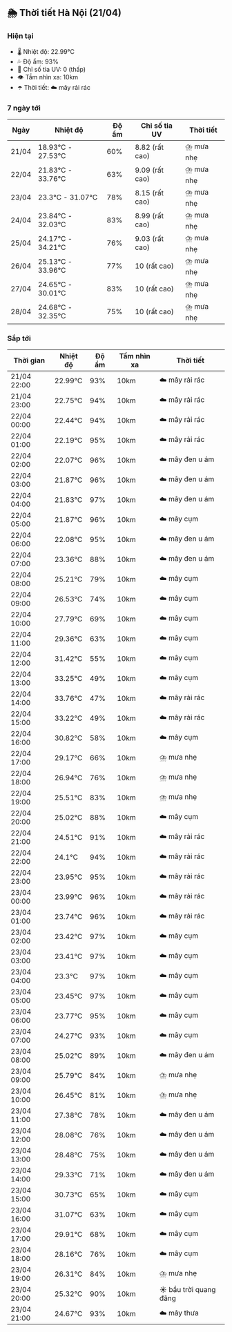 ## 🌦️ Thời tiết Hà Nội (21/04)

### Hiện tại

- 🌡️ Nhiệt độ: 22.99℃
- 💦 Độ ẩm: 93%
- 🌟 Chỉ số tia UV: 0 (thấp)
- 👁️ Tầm nhìn xa: 10km
- ☂️ Thời tiết: ☁️ mây rải rác

### 7 ngày tới

| Ngày | Nhiệt độ | Độ ẩm | Chỉ số tia UV | Thời tiết |
| --- | --- | --- | --- | --- |
| 21/04 | 18.93℃ - 27.53℃ | 60% | 8.82 (rất cao) | ⛈️ mưa nhẹ |
| 22/04 | 21.83℃ - 33.76℃ | 63% | 9.09 (rất cao) | ⛈️ mưa nhẹ |
| 23/04 | 23.3℃ - 31.07℃ | 78% | 8.15 (rất cao) | ⛈️ mưa nhẹ |
| 24/04 | 23.84℃ - 32.03℃ | 83% | 8.99 (rất cao) | ⛈️ mưa nhẹ |
| 25/04 | 24.17℃ - 34.21℃ | 76% | 9.03 (rất cao) | ⛈️ mưa nhẹ |
| 26/04 | 25.13℃ - 33.96℃ | 77% | 10 (rất cao) | ⛈️ mưa nhẹ |
| 27/04 | 24.65℃ - 30.01℃ | 83% | 10 (rất cao) | ⛈️ mưa nhẹ |
| 28/04 | 24.68℃ - 32.35℃ | 75% | 10 (rất cao) | ⛈️ mưa nhẹ |

### Sắp tới

| Thời gian | Nhiệt độ | Độ ẩm | Tầm nhìn xa | Thời tiết |
| --- | --- | --- | --- | --- |
| 21/04 22:00 | 22.99℃ | 93% | 10km | ☁️ mây rải rác |
| 21/04 23:00 | 22.75℃ | 94% | 10km | ☁️ mây rải rác |
| 22/04 00:00 | 22.44℃ | 94% | 10km | ☁️ mây rải rác |
| 22/04 01:00 | 22.19℃ | 95% | 10km | ☁️ mây rải rác |
| 22/04 02:00 | 22.07℃ | 96% | 10km | ☁️ mây đen u ám |
| 22/04 03:00 | 21.87℃ | 96% | 10km | ☁️ mây đen u ám |
| 22/04 04:00 | 21.83℃ | 97% | 10km | ☁️ mây đen u ám |
| 22/04 05:00 | 21.87℃ | 96% | 10km | ☁️ mây cụm |
| 22/04 06:00 | 22.08℃ | 95% | 10km | ☁️ mây đen u ám |
| 22/04 07:00 | 23.36℃ | 88% | 10km | ☁️ mây đen u ám |
| 22/04 08:00 | 25.21℃ | 79% | 10km | ☁️ mây cụm |
| 22/04 09:00 | 26.53℃ | 74% | 10km | ☁️ mây cụm |
| 22/04 10:00 | 27.79℃ | 69% | 10km | ☁️ mây cụm |
| 22/04 11:00 | 29.36℃ | 63% | 10km | ☁️ mây cụm |
| 22/04 12:00 | 31.42℃ | 55% | 10km | ☁️ mây cụm |
| 22/04 13:00 | 33.25℃ | 49% | 10km | ☁️ mây cụm |
| 22/04 14:00 | 33.76℃ | 47% | 10km | ☁️ mây rải rác |
| 22/04 15:00 | 33.22℃ | 49% | 10km | ☁️ mây rải rác |
| 22/04 16:00 | 30.82℃ | 58% | 10km | ☁️ mây cụm |
| 22/04 17:00 | 29.17℃ | 66% | 10km | ⛈️ mưa nhẹ |
| 22/04 18:00 | 26.94℃ | 76% | 10km | ⛈️ mưa nhẹ |
| 22/04 19:00 | 25.51℃ | 83% | 10km | ⛈️ mưa nhẹ |
| 22/04 20:00 | 25.02℃ | 88% | 10km | ☁️ mây cụm |
| 22/04 21:00 | 24.51℃ | 91% | 10km | ☁️ mây rải rác |
| 22/04 22:00 | 24.1℃ | 94% | 10km | ☁️ mây rải rác |
| 22/04 23:00 | 23.95℃ | 95% | 10km | ☁️ mây rải rác |
| 23/04 00:00 | 23.99℃ | 96% | 10km | ☁️ mây rải rác |
| 23/04 01:00 | 23.74℃ | 96% | 10km | ☁️ mây rải rác |
| 23/04 02:00 | 23.42℃ | 97% | 10km | ☁️ mây cụm |
| 23/04 03:00 | 23.41℃ | 97% | 10km | ☁️ mây cụm |
| 23/04 04:00 | 23.3℃ | 97% | 10km | ☁️ mây cụm |
| 23/04 05:00 | 23.45℃ | 97% | 10km | ☁️ mây cụm |
| 23/04 06:00 | 23.77℃ | 95% | 10km | ☁️ mây cụm |
| 23/04 07:00 | 24.27℃ | 93% | 10km | ☁️ mây cụm |
| 23/04 08:00 | 25.02℃ | 89% | 10km | ☁️ mây đen u ám |
| 23/04 09:00 | 25.79℃ | 84% | 10km | ⛈️ mưa nhẹ |
| 23/04 10:00 | 26.45℃ | 81% | 10km | ⛈️ mưa nhẹ |
| 23/04 11:00 | 27.38℃ | 78% | 10km | ☁️ mây đen u ám |
| 23/04 12:00 | 28.08℃ | 76% | 10km | ☁️ mây đen u ám |
| 23/04 13:00 | 28.48℃ | 75% | 10km | ☁️ mây đen u ám |
| 23/04 14:00 | 29.33℃ | 71% | 10km | ☁️ mây đen u ám |
| 23/04 15:00 | 30.73℃ | 65% | 10km | ☁️ mây cụm |
| 23/04 16:00 | 31.07℃ | 63% | 10km | ☁️ mây cụm |
| 23/04 17:00 | 29.91℃ | 68% | 10km | ☁️ mây cụm |
| 23/04 18:00 | 28.16℃ | 76% | 10km | ☁️ mây cụm |
| 23/04 19:00 | 26.31℃ | 84% | 10km | ⛈️ mưa nhẹ |
| 23/04 20:00 | 25.32℃ | 90% | 10km | ☀️ bầu trời quang đãng |
| 23/04 21:00 | 24.67℃ | 93% | 10km | ☁️ mây thưa |
